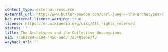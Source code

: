 ```yaml
---
content_type: external-resource
external_url: http://www.butler-bowdon.com/carl-jung---the-archetypes-and-the-collective-unconscious.html
has_external_license_warning: true
license: https://en.wikipedia.org/wiki/All_rights_reserved
status: ''
title: The Archetypes and the Collective Unconscious
uid: 7cab2894-a104-4456-aed3-7a3482e6e7f3
wayback_url: ''
---
```

